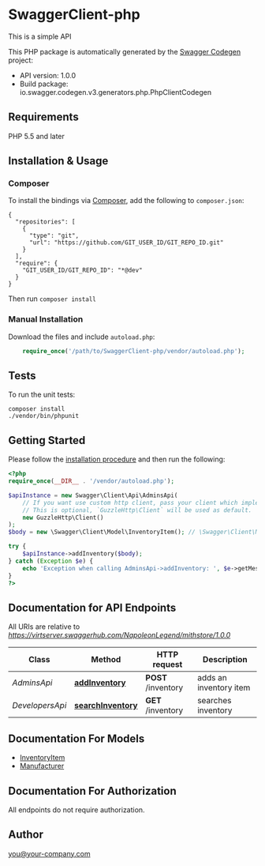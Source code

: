 # SwaggerClient-php
This is a simple API

This PHP package is automatically generated by the [Swagger Codegen](https://github.com/swagger-api/swagger-codegen) project:

- API version: 1.0.0
- Build package: io.swagger.codegen.v3.generators.php.PhpClientCodegen

## Requirements

PHP 5.5 and later

## Installation & Usage
### Composer

To install the bindings via [Composer](http://getcomposer.org/), add the following to `composer.json`:

```
{
  "repositories": [
    {
      "type": "git",
      "url": "https://github.com/GIT_USER_ID/GIT_REPO_ID.git"
    }
  ],
  "require": {
    "GIT_USER_ID/GIT_REPO_ID": "*@dev"
  }
}
```

Then run `composer install`

### Manual Installation

Download the files and include `autoload.php`:

```php
    require_once('/path/to/SwaggerClient-php/vendor/autoload.php');
```

## Tests

To run the unit tests:

```
composer install
./vendor/bin/phpunit
```

## Getting Started

Please follow the [installation procedure](#installation--usage) and then run the following:

```php
<?php
require_once(__DIR__ . '/vendor/autoload.php');

$apiInstance = new Swagger\Client\Api\AdminsApi(
    // If you want use custom http client, pass your client which implements `GuzzleHttp\ClientInterface`.
    // This is optional, `GuzzleHttp\Client` will be used as default.
    new GuzzleHttp\Client()
);
$body = new \Swagger\Client\Model\InventoryItem(); // \Swagger\Client\Model\InventoryItem | Inventory item to add

try {
    $apiInstance->addInventory($body);
} catch (Exception $e) {
    echo 'Exception when calling AdminsApi->addInventory: ', $e->getMessage(), PHP_EOL;
}
?>
```

## Documentation for API Endpoints

All URIs are relative to *https://virtserver.swaggerhub.com/NapoleonLegend/mithstore/1.0.0*

Class | Method | HTTP request | Description
------------ | ------------- | ------------- | -------------
*AdminsApi* | [**addInventory**](docs/Api/AdminsApi.md#addinventory) | **POST** /inventory | adds an inventory item
*DevelopersApi* | [**searchInventory**](docs/Api/DevelopersApi.md#searchinventory) | **GET** /inventory | searches inventory

## Documentation For Models

 - [InventoryItem](docs/Model/InventoryItem.md)
 - [Manufacturer](docs/Model/Manufacturer.md)

## Documentation For Authorization

 All endpoints do not require authorization.


## Author

you@your-company.com

